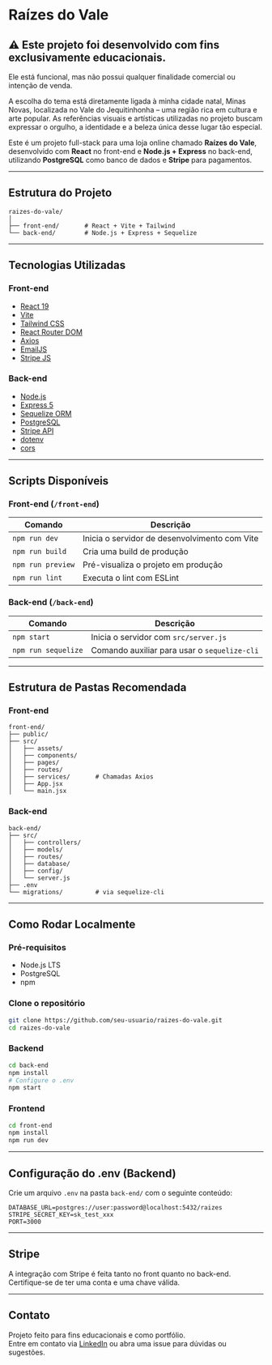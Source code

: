 
# Raízes do Vale

## ⚠️ Este projeto foi desenvolvido com fins exclusivamente educacionais.
Ele está funcional, mas não possui qualquer finalidade comercial ou intenção de venda.

A escolha do tema está diretamente ligada à minha cidade natal, Minas Novas, localizada no Vale do Jequitinhonha – uma região rica em cultura e arte popular.
As referências visuais e artísticas utilizadas no projeto buscam expressar o orgulho, a identidade e a beleza única desse lugar tão especial.

Este é um projeto full-stack para uma loja online chamado **Raízes do Vale**, desenvolvido com **React** no front-end e **Node.js + Express** no back-end, utilizando **PostgreSQL** como banco de dados e **Stripe** para pagamentos.

---

## Estrutura do Projeto

```
raizes-do-vale/
│
├── front-end/       # React + Vite + Tailwind
└── back-end/        # Node.js + Express + Sequelize
```

---

## Tecnologias Utilizadas

### Front-end

- [React 19](https://react.dev/)
- [Vite](https://vitejs.dev/)
- [Tailwind CSS](https://tailwindcss.com/)
- [React Router DOM](https://reactrouter.com/)
- [Axios](https://axios-http.com/)
- [EmailJS](https://www.emailjs.com/)
- [Stripe JS](https://stripe.com/docs/js)

### Back-end

- [Node.js](https://nodejs.org/)
- [Express 5](https://expressjs.com/)
- [Sequelize ORM](https://sequelize.org/)
- [PostgreSQL](https://www.postgresql.org/)
- [Stripe API](https://stripe.com/docs/api)
- [dotenv](https://github.com/motdotla/dotenv)
- [cors](https://github.com/expressjs/cors)

---

## Scripts Disponíveis

### Front-end (`/front-end`)

| Comando         | Descrição                         |
|-----------------|-----------------------------------|
| `npm run dev`   | Inicia o servidor de desenvolvimento com Vite |
| `npm run build` | Cria uma build de produção        |
| `npm run preview` | Pré-visualiza o projeto em produção |
| `npm run lint`  | Executa o lint com ESLint         |

### Back-end (`/back-end`)

| Comando            | Descrição                                     |
|--------------------|-----------------------------------------------|
| `npm start`        | Inicia o servidor com `src/server.js`         |
| `npm run sequelize`| Comando auxiliar para usar o `sequelize-cli`  |

---

## Estrutura de Pastas Recomendada

### Front-end

```
front-end/
├── public/
├── src/
│   ├── assets/
│   ├── components/
│   ├── pages/
│   ├── routes/
│   ├── services/       # Chamadas Axios
│   ├── App.jsx
│   └── main.jsx
```

### Back-end

```
back-end/
├── src/
│   ├── controllers/
│   ├── models/
│   ├── routes/
│   ├── database/
│   ├── config/
│   └── server.js
├── .env
└── migrations/         # via sequelize-cli
```

---

## Como Rodar Localmente

### Pré-requisitos

- Node.js LTS
- PostgreSQL
- npm

### Clone o repositório

```bash
git clone https://github.com/seu-usuario/raizes-do-vale.git
cd raizes-do-vale
```

### Backend

```bash
cd back-end
npm install
# Configure o .env
npm start
```

### Frontend

```bash
cd front-end
npm install
npm run dev
```

---

## Configuração do .env (Backend)

Crie um arquivo `.env` na pasta `back-end/` com o seguinte conteúdo:

```env
DATABASE_URL=postgres://user:password@localhost:5432/raizes
STRIPE_SECRET_KEY=sk_test_xxx
PORT=3000
```

---

## Stripe

A integração com Stripe é feita tanto no front quanto no back-end. Certifique-se de ter uma conta e uma chave válida.

---

## Contato

Projeto feito para fins educacionais e como portfólio.  
Entre em contato via [LinkedIn]([https://www.linkedin.com](https://www.linkedin.com/in/matheus-fernandes-55b341277/)) ou abra uma issue para dúvidas ou sugestões.
